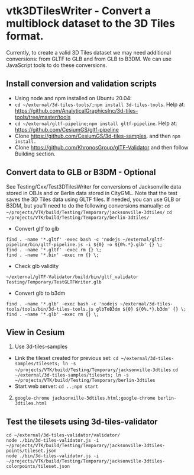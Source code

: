 # vtk3DTilesWriter - Convert a multiblock dataset to the 3D Tiles format.

Currently, to create a valid 3D Tiles dataset we may need additional
conversions: from GLTF to GLB and from GLB to B3DM. We can use
JavaScript tools to do these conversions.

## Install conversion and validation scripts
- Using node and npm installed on Ubuntu 20.04:
- `cd ~/external/3d-tiles-tools/;npm install 3d-tiles-tools`. Help at: <https://github.com/AnalyticalGraphicsInc/3d-tiles-tools/tree/master/tools>
- `cd ~/external/gltf-pipeline;npm install gltf-pipeline`. Help at: <https://github.com/CesiumGS/gltf-pipeline>
- Clone <https://github.com/CesiumGS/3d-tiles-samples>. and then `npm install.`
- Clone <https://github.com/KhronosGroup/glTF-Validator> and then follow Building section.

## Convert data to GLB or B3DM - Optional
See Testing/Cxx/Test3DTilesWriter for conversions of Jacksonville data
stored in OBJs and or Berlin data stored in CityGML.
Note that the test saves the 3D Tiles data using GLTF files.
If needed, you can use GLB or B3DM, but you'll need to do the following conversions
manually:
`cd ~/projects/VTK/build/Testing/Temporary/jacksonville-3dtiles/`
`cd ~/projects/VTK/build/Testing/Temporary/berlin-3dtiles/`

- Convert gltf to glb
```
find . -name '*.gltf' -exec bash -c 'nodejs ~/external/gltf-pipeline/bin/gltf-pipeline.js -i ${0} -o ${0%.*}.glb' {} \;
find . -name '*.gltf' -exec rm {} \;
find . -name '*.bin' -exec rm {} \;
```
- Check glb validity
```
~/external/glTF-Validator/build/bin/gltf_validator Testing/Temporary/TestGLTFWriter.glb
```

- Convert glb to b3dm
```
find . -name '*.glb' -exec bash -c 'nodejs ~/external/3d-tiles-tools/tools/bin/3d-tiles-tools.js glbToB3dm ${0} ${0%.*}.b3dm' {} \;
find . -name '*.glb' -exec rm {} \;

```
## View in Cesium
1. Use 3d-tiles-samples
  - Link the tileset created for previous set:
  `cd ~/external/3d-tiles-samples/tilesets; ln -s ~/projects/VTK/build/Testing/Temporary/jacksonville-3dtiles`
  `cd ~/external/3d-tiles-samples/tilesets; ln -s ~/projects/VTK/build/Testing/Temporary/berlin-3dtiles`
  - Start web server:
  `cd ..;npm start`
2. `google-chrome jacksonville-3dtiles.html;google-chrome berlin-3dtiles.html`

## Test the tilesets using 3d-tiles-validator
```
cd ~/external/3d-tiles-validator/validator/
node ./bin/3d-tiles-validator.js -i ~/projects/VTK/build/Testing/Temporary/jacksonville-3dtiles-points/tileset.json
node ./bin/3d-tiles-validator.js -i ~/projects/VTK/build/Testing/Temporary/jacksonville-3dtiles-colorpoints/tileset.json
```
